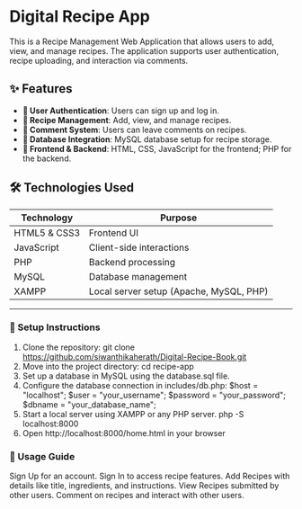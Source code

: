 # Digital Recipe App

This is a Recipe Management Web Application that allows users to add, view, and manage recipes. The application supports user authentication, recipe uploading, and interaction via comments.

## ✨ Features

- **👥 User Authentication**: Users can sign up and log in.
- **📖 Recipe Management**: Add, view, and manage recipes.
- **💬 Comment System**: Users can leave comments on recipes.
- **📂 Database Integration**: MySQL database setup for recipe storage.
- **🎨 Frontend & Backend**: HTML, CSS, JavaScript for the frontend; PHP for the backend.

## 🛠️ Technologies Used

| Technology    | Purpose |
|--------------|---------|
| HTML5 & CSS3 | Frontend UI |
| JavaScript   | Client-side interactions |
| PHP          | Backend processing |
| MySQL        | Database management |
| XAMPP        | Local server setup (Apache, MySQL, PHP) |
---


### 🚀 Setup Instructions

1. Clone the repository:
   git clone https://github.com/siwanthikaherath/Digital-Recipe-Book.git
2. Move into the project directory:
    cd recipe-app
3. Set up a database in MySQL using the database.sql file.
4. Configure the database connection in includes/db.php:
    $host = "localhost";
    $user = "your_username";
    $password = "your_password";
    $dbname = "your_database_name";
5. Start a local server using XAMPP or any PHP server.
    php -S localhost:8000
6. Open http://localhost:8000/home.html in your browser


### 📌 Usage Guide
Sign Up for an account.
Sign In to access recipe features.
Add Recipes with details like title, ingredients, and instructions.
View Recipes submitted by other users.
Comment on recipes and interact with other users.